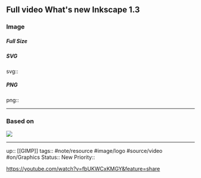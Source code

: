 ## Full video What's new Inkscape 1.3

### Image

##### Full Size



##### SVG

svg:: 

##### PNG

png:: 

---
### Based on

![](https://youtube.com/watch?v=fbUKWCxKMGY&feature=share)

---

up:: [[GIMP]]
tags:: #note/resource #image/logo #source/video  #on/Graphics 
Status:: New
Priority:: 

https://youtube.com/watch?v=fbUKWCxKMGY&feature=share